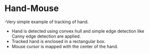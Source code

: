 Hand-Mouse
==========

-Very simple example of tracking of hand.
- Hand is detected using convex hull and simple edge detection like Canny edge detection are applied.
- Tracked hand is enclosed in a rectangular box.
- Mouse cursor is mapped with the center of the hand.
